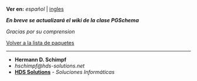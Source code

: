 **Ver en:** _español_ | [ingles](http://code.google.com/p/javaclassesrepository/wiki/PGSchema?tm=6&wl=en)

**_En breve se actualizará el wiki de la clase PGSchema_**

_Gracias por su comprension_

[Volver a la lista de paquetes](http://code.google.com/p/javaclassesrepository/wiki/packages?tm=6&wl=es)

---

  * **Hermann D. Schimpf**
  * _hschimpf@hds-solutions.net_
  * **[HDS Solutions](http://hds-solutions.net)** - _Soluciones Informáticas_